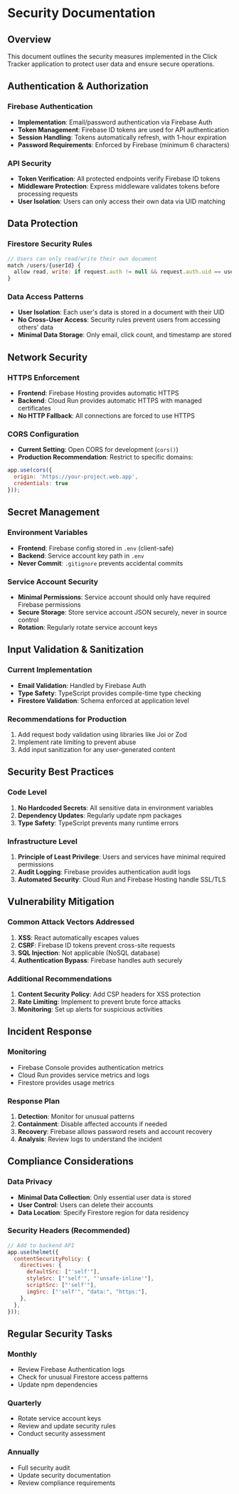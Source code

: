 # Security Documentation

## Overview

This document outlines the security measures implemented in the Click Tracker application to protect user data and ensure secure operations.

## Authentication & Authorization

### Firebase Authentication
- **Implementation**: Email/password authentication via Firebase Auth
- **Token Management**: Firebase ID tokens are used for API authentication
- **Session Handling**: Tokens automatically refresh, with 1-hour expiration
- **Password Requirements**: Enforced by Firebase (minimum 6 characters)

### API Security
- **Token Verification**: All protected endpoints verify Firebase ID tokens
- **Middleware Protection**: Express middleware validates tokens before processing requests
- **User Isolation**: Users can only access their own data via UID matching

## Data Protection

### Firestore Security Rules
```javascript
// Users can only read/write their own document
match /users/{userId} {
  allow read, write: if request.auth != null && request.auth.uid == userId;
}
```

### Data Access Patterns
- **User Isolation**: Each user's data is stored in a document with their UID
- **No Cross-User Access**: Security rules prevent users from accessing others' data
- **Minimal Data Storage**: Only email, click count, and timestamp are stored

## Network Security

### HTTPS Enforcement
- **Frontend**: Firebase Hosting provides automatic HTTPS
- **Backend**: Cloud Run provides automatic HTTPS with managed certificates
- **No HTTP Fallback**: All connections are forced to use HTTPS

### CORS Configuration
- **Current Setting**: Open CORS for development (`cors()`)
- **Production Recommendation**: Restrict to specific domains:
```javascript
app.use(cors({
  origin: 'https://your-project.web.app',
  credentials: true
}));
```

## Secret Management

### Environment Variables
- **Frontend**: Firebase config stored in `.env` (client-safe)
- **Backend**: Service account key path in `.env`
- **Never Commit**: `.gitignore` prevents accidental commits

### Service Account Security
- **Minimal Permissions**: Service account should only have required Firebase permissions
- **Secure Storage**: Store service account JSON securely, never in source control
- **Rotation**: Regularly rotate service account keys

## Input Validation & Sanitization

### Current Implementation
- **Email Validation**: Handled by Firebase Auth
- **Type Safety**: TypeScript provides compile-time type checking
- **Firestore Validation**: Schema enforced at application level

### Recommendations for Production
1. Add request body validation using libraries like Joi or Zod
2. Implement rate limiting to prevent abuse
3. Add input sanitization for any user-generated content

## Security Best Practices

### Code Level
1. **No Hardcoded Secrets**: All sensitive data in environment variables
2. **Dependency Updates**: Regularly update npm packages
3. **Type Safety**: TypeScript prevents many runtime errors

### Infrastructure Level
1. **Principle of Least Privilege**: Users and services have minimal required permissions
2. **Audit Logging**: Firebase provides authentication audit logs
3. **Automated Security**: Cloud Run and Firebase Hosting handle SSL/TLS

## Vulnerability Mitigation

### Common Attack Vectors Addressed
1. **XSS**: React automatically escapes values
2. **CSRF**: Firebase ID tokens prevent cross-site requests
3. **SQL Injection**: Not applicable (NoSQL database)
4. **Authentication Bypass**: Firebase handles auth securely

### Additional Recommendations
1. **Content Security Policy**: Add CSP headers for XSS protection
2. **Rate Limiting**: Implement to prevent brute force attacks
3. **Monitoring**: Set up alerts for suspicious activities

## Incident Response

### Monitoring
- Firebase Console provides authentication metrics
- Cloud Run provides service metrics and logs
- Firestore provides usage metrics

### Response Plan
1. **Detection**: Monitor for unusual patterns
2. **Containment**: Disable affected accounts if needed
3. **Recovery**: Firebase allows password resets and account recovery
4. **Analysis**: Review logs to understand the incident

## Compliance Considerations

### Data Privacy
- **Minimal Data Collection**: Only essential user data is stored
- **User Control**: Users can delete their accounts
- **Data Location**: Specify Firestore region for data residency

### Security Headers (Recommended)
```javascript
// Add to backend API
app.use(helmet({
  contentSecurityPolicy: {
    directives: {
      defaultSrc: ["'self'"],
      styleSrc: ["'self'", "'unsafe-inline'"],
      scriptSrc: ["'self'"],
      imgSrc: ["'self'", "data:", "https:"],
    },
  },
}));
```

## Regular Security Tasks

### Monthly
- Review Firebase Authentication logs
- Check for unusual Firestore access patterns
- Update npm dependencies

### Quarterly
- Rotate service account keys
- Review and update security rules
- Conduct security assessment

### Annually
- Full security audit
- Update security documentation
- Review compliance requirements